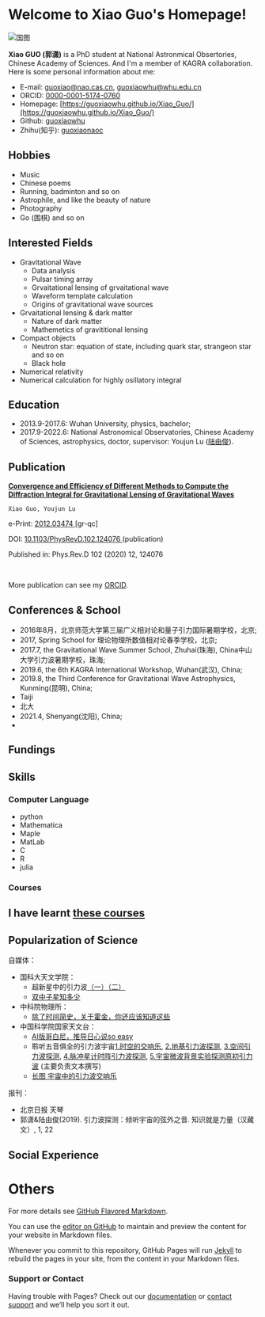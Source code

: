 # Welcome to Xiao Guo's Homepage!
![国图](https://raw.githubusercontent.com/guoxiaowhu/Xiao_Guo/gh-pages/National_Lib.jpg)


**Xiao GUO (郭潇)** is a PhD student at National Astronmical Obsertories, Chinese Academy of Sciences. And I'm a member of KAGRA collaboration. 
Here is some personal information about me:
- E-mail: guoxiao@nao.cas.cn, guoxiaowhu@whu.edu.cn 
- ORCID: [0000-0001-5174-0760](https://orcid.org/0000-0001-5174-0760)
- Homepage: [https://guoxiaowhu.github.io/Xiao_Guo/](https://guoxiaowhu.github.io/Xiao_Guo/) 
- Github: [guoxiaowhu](https://github.com/guoxiaowhu) 
- Zhihu(知乎): [guoxiaonaoc](https://www.zhihu.com/people/guoxiaonaoc) 

## Hobbies 
- Music
- Chinese poems
- Running, badminton and so on
- Astrophile, and like the beauty of nature
- Photography
- Go (围棋) and so on


## Interested Fields
- Gravitational Wave 
  - Data analysis
  - Pulsar timing array
  - Grvaitational lensing of grvaitational wave
  - Waveform template calculation
  - Origins of gravitational wave sources 
- Grvaitational lensing & dark matter
  - Nature of dark matter
  - Mathemetics of gravititional lensing
- Compact objects
  - Neutron star: equation of state, including quark star, strangeon star and so on
  - Black hole
- Numerical relativity
- Numerical calculation for highly osillatory integral


## Education
- 2013.9-2017.6: Wuhan University, physics, bachelor;
- 2017.9-2022.6: National Astronomical Observatories, Chinese Academy of Sciences, astrophysics, doctor, supervisor: Youjun Lu ([陆由俊](http://sourcedb.naoc.cas.cn/cn/naoexpert/200907/t20090706_2000324.html)). 

## Publication

<!DOCTYPE html>
<html>
<body>

  <p><b>
    <a href="https://inspirehep.net/literature/1835337">
      Convergence and Efficiency of Different Methods to Compute the Diffraction Integral for Gravitational Lensing of Gravitational Waves
    </a>
  </b></p>
  
    Xiao Guo, Youjun Lu
  
  <p>
      e-Print:
          <a href="https://arxiv.org/abs/2012.03474">
      2012.03474
    </a>[gr-qc]</p>
  <p>
        DOI:
        <a href="https://doi.org/10.1103/PhysRevD.102.124076">
      10.1103/PhysRevD.102.124076
    </a>(publication)
      </p>
  <p>
    Published in:<span>
      Phys.Rev.D 102 (2020) 12,
      124076</span></p>
  <br>
</body>
</html>

More publication can see my [ORCID](https://orcid.org/0000-0001-5174-0760).

## Conferences & School
- 2016年8月，北京师范大学第三届广义相对论和量子引力国际暑期学校，北京;
- 2017, Spring School for 理论物理所数值相对论春季学校，北京;
- 2017.7, the Gravitational Wave Summer School, Zhuhai(珠海), China中山大学引力波暑期学校，珠海;
- 2019.6, the 6th KAGRA International Workshop, Wuhan(武汉), China;
- 2019.8, the Third Conference for Gravitational Wave Astrophysics, Kunming(昆明), China;
- Taiji
- 北大
- 2021.4, Shenyang(沈阳), China;
- 

## Fundings

## Skills
### Computer Language
- python
- Mathematica
- Maple
- MatLab
- C
- R
- julia

### Courses
I have learnt [these courses](https://github.com/guoxiaowhu/Courses)  
---
## Popularization of Science
自媒体：
- 国科大天文学院：
  - 超新星中的引力波[（一）](https://mp.weixin.qq.com/s/eqoXf2i_EkzhbxffdFO9lg)[（二）](https://mp.weixin.qq.com/s/aIjLWk3Auughyb4JVpGn8A)
  - [双中子星知多少](https://mp.weixin.qq.com/s/v0l248CcaGNPzEnmBjZkTw)
- 中科院物理所：
  - [除了时间简史，关于霍金，你还应该知道这些](https://mp.weixin.qq.com/s/yEJJHT_dYrHFAAgfOkxSNw)
- 中国科学院国家天文台：
  - [AI版哥白尼，推导日心说so easy](https://mp.weixin.qq.com/s/ljJSsdUOxPN1YoPBxEeKnQ)
  - 聆听五音俱全的引力波宇宙[1.时空的交响乐](https://mp.weixin.qq.com/s/gH6diX0DKBpRS94A2a2neQ), [2.地基引力波探测](https://mp.weixin.qq.com/s/zeMZAd0crOVD4eFVSJstGw), [3.空间引力波探测](https://mp.weixin.qq.com/s/_gLJK6AtBStHksEGaMAsDQ), [4.脉冲星计时阵引力波探测](https://mp.weixin.qq.com/s/GL4d2mTMsBbughjHwFNhgg), [5.宇宙微波背景实验探测原初引力波](https://mp.weixin.qq.com/s/XB0ZF2RGuctBEdgXC6Ew_g) (主要负责文本撰写)
  - [长图 宇宙中的引力波交响乐](https://mp.weixin.qq.com/s/8UL9jsTFznpwoOQB-hnS8Q)

报刊：
- 北京日报 天琴
- 郭潇&陆由俊(2019). 引力波探测：倾听宇宙的弦外之音. 知识就是力量（汉藏文）, 1, 22

## Social Experience



# Others


For more details see [GitHub Flavored Markdown](https://guides.github.com/features/mastering-markdown/).

You can use the [editor on GitHub](https://github.com/guoxiaowhu/MyHomePage/edit/gh-pages/index.md) to maintain and preview the content for your website in Markdown files.

Whenever you commit to this repository, GitHub Pages will run [Jekyll](https://jekyllrb.com/) to rebuild the pages in your site, from the content in your Markdown files.

### Support or Contact

Having trouble with Pages? Check out our [documentation](https://docs.github.com/categories/github-pages-basics/) or [contact support](https://support.github.com/contact) and we’ll help you sort it out.
